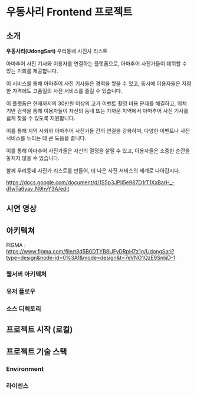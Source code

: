 # 우동사리 Frontend 프로젝트

## 소개
<b>우동사리(UdongSari)</b> 우리동네 사진사 리스트 <br/>

아마추어 사진 기사와 이용자를 연결하는 플랫폼으로, 아마추어 사진가들이 데뷔할 수 있는 기회를 제공합니다.

이 서비스를 통해 아마추어 사진 기사들은 경력을 쌓을 수 있고, 동시에 이용자들은 저렴한 가격에도 고품질의 사진 서비스를 즐길 수 있습니다.

이 플랫폼은 현재까지의 30만원 이상의 고가 이벤트 촬영 비용 문제를 해결하고, 위치 기반 검색을 통해 이용자들이 자신의 동네 또는 가까운 지역에서 아마추어 사진 기사를 쉽게 찾을 수 있도록 지원합니다.

이를 통해 지역 사회와 아마추어 사진가들 간의 연결을 강화하며, 다양한 이벤트나 사진 서비스를 누리는 데 큰 도움을 줍니다.

이를 통해 아마추어 사진가들은 자신의 열정을 살릴 수 있고, 이용자들은 소중한 순간을 놓치지 않을 수 있습니다.

함께 우리동네 사진가 리스트를 만들어, 더 나은 사진 서비스의 세계로 나아갑시다.





https://docs.google.com/document/d/1S5p3JPIi5e987D1rT1XxBarH_-dfwTa6yav_N9hvY3A/edit

## 시연 영상

## 아키텍쳐
FIGMA : https://www.figma.com/file/t8d5B0DTYB8UFyDRpH7z1g/UdongSari?type=design&node-id=0%3A1&mode=design&t=7eVNO1QzE9SnlijD-1

### 웹서버 아키텍처

### 유저 플로우

### 소스 디렉토리

## 프로젝트 시작 (로컬)

## 프로젝트 기술 스택
### Environment

### 라이센스
